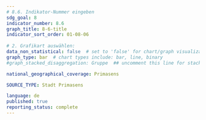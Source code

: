 ```yaml
---
# 8.6. Indikator-Nummer eingeben 
sdg_goal: 8 
indicator_number: 8.6
graph_title: 8-6-title
indicator_sort_order: 01-08-06
 
# 2. Grafikart auswählen: 
data_non_statistical: false  # set to 'false' for chart/graph visualization 
graph_type: bar  # chart types include: bar, line, binary 
#graph_stacked_disaggregation: Gruppe  ## uncomment this line for stacked bars. Replace 'Geschlecht' with the field of aggregation. 

national_geographical_coverage: Primasens

SOURCE_TYPE: Stadt Primasens

language: de   
published: true 
reporting_status: complete
---
```

